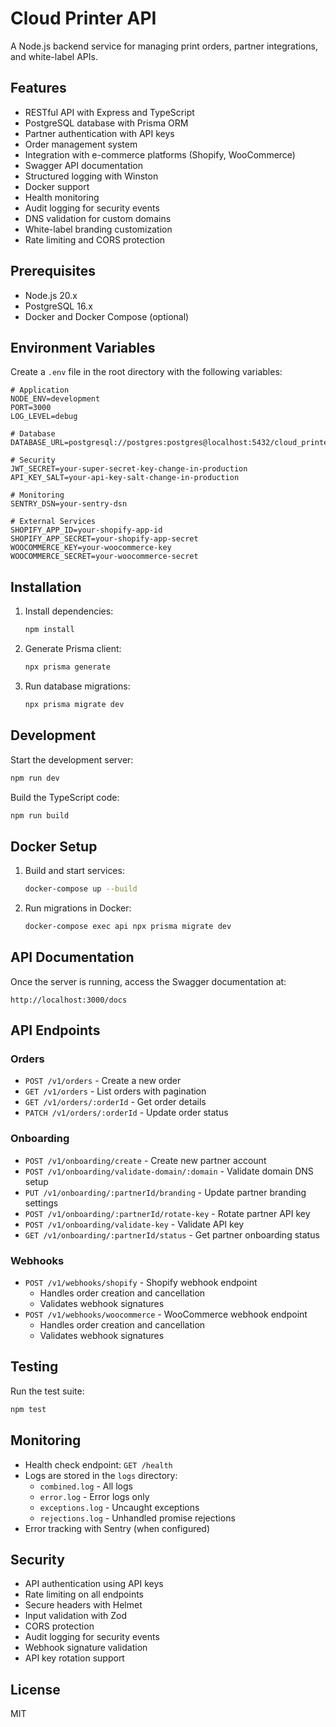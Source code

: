 # Cloud Printer API

A Node.js backend service for managing print orders, partner integrations, and white-label APIs.

## Features

- RESTful API with Express and TypeScript
- PostgreSQL database with Prisma ORM
- Partner authentication with API keys
- Order management system
- Integration with e-commerce platforms (Shopify, WooCommerce)
- Swagger API documentation
- Structured logging with Winston
- Docker support
- Health monitoring
- Audit logging for security events
- DNS validation for custom domains
- White-label branding customization
- Rate limiting and CORS protection

## Prerequisites

- Node.js 20.x
- PostgreSQL 16.x
- Docker and Docker Compose (optional)

## Environment Variables

Create a `.env` file in the root directory with the following variables:

```env
# Application
NODE_ENV=development
PORT=3000
LOG_LEVEL=debug

# Database
DATABASE_URL=postgresql://postgres:postgres@localhost:5432/cloud_printer

# Security
JWT_SECRET=your-super-secret-key-change-in-production
API_KEY_SALT=your-api-key-salt-change-in-production

# Monitoring
SENTRY_DSN=your-sentry-dsn

# External Services
SHOPIFY_APP_ID=your-shopify-app-id
SHOPIFY_APP_SECRET=your-shopify-app-secret
WOOCOMMERCE_KEY=your-woocommerce-key
WOOCOMMERCE_SECRET=your-woocommerce-secret
```

## Installation

1. Install dependencies:

   ```bash
   npm install
   ```
2. Generate Prisma client:

   ```bash
   npx prisma generate
   ```
3. Run database migrations:

   ```bash
   npx prisma migrate dev
   ```

## Development

Start the development server:

```bash
npm run dev
```

Build the TypeScript code:

```bash
npm run build
```

## Docker Setup

1. Build and start services:

   ```bash
   docker-compose up --build
   ```
2. Run migrations in Docker:

   ```bash
   docker-compose exec api npx prisma migrate dev
   ```

## API Documentation

Once the server is running, access the Swagger documentation at:

```
http://localhost:3000/docs
```

## API Endpoints

### Orders

- `POST /v1/orders` - Create a new order
- `GET /v1/orders` - List orders with pagination
- `GET /v1/orders/:orderId` - Get order details
- `PATCH /v1/orders/:orderId` - Update order status

### Onboarding

- `POST /v1/onboarding/create` - Create new partner account
- `POST /v1/onboarding/validate-domain/:domain` - Validate domain DNS setup
- `PUT /v1/onboarding/:partnerId/branding` - Update partner branding settings
- `POST /v1/onboarding/:partnerId/rotate-key` - Rotate partner API key
- `POST /v1/onboarding/validate-key` - Validate API key
- `GET /v1/onboarding/:partnerId/status` - Get partner onboarding status

### Webhooks

- `POST /v1/webhooks/shopify` - Shopify webhook endpoint
  - Handles order creation and cancellation
  - Validates webhook signatures
- `POST /v1/webhooks/woocommerce` - WooCommerce webhook endpoint
  - Handles order creation and cancellation
  - Validates webhook signatures

## Testing

Run the test suite:

```bash
npm test
```

## Monitoring

- Health check endpoint: `GET /health`
- Logs are stored in the `logs` directory:
  - `combined.log` - All logs
  - `error.log` - Error logs only
  - `exceptions.log` - Uncaught exceptions
  - `rejections.log` - Unhandled promise rejections
- Error tracking with Sentry (when configured)

## Security

- API authentication using API keys
- Rate limiting on all endpoints
- Secure headers with Helmet
- Input validation with Zod
- CORS protection
- Audit logging for security events
- Webhook signature validation
- API key rotation support

## License

MIT
